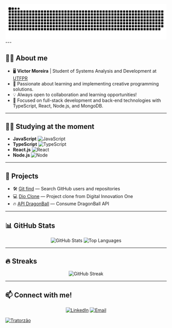 <!-- Header Customizado -->
<img align="center" src="https://raw.githubusercontent.com/Platane/snk/output/github-contribution-grid-snake.svg" alt="Snake eating contributions">
---

## 👨‍💻 About me
- 🖥️ **Victor Moreira** | Student of Systems Analysis and Development at [UTFPR](http://www.utfpr.edu.br/)
- 🌱 Passionate about learning and implementing creative programming solutions.
- 💡 Always open to collaboration and learning opportunities!
- 🚀 Focused on full-stack development and back-end technologies with TypeScript, React, Node.js, and MongoDB.

---

## 🧑‍💻 Studying at the moment
- **JavaScript** ![JavaScript](https://img.shields.io/badge/JavaScript-F7DF1E?style=flat&logo=javascript&logoColor=black)
- **TypeScript** ![TypeScript](https://img.shields.io/badge/TypeScript-007ACC?style=flat&logo=typescript&logoColor=white)
- **React.js** ![React](https://img.shields.io/badge/React.js-61DAFB?style=flat&logo=react&logoColor=black)
- **Node.js** ![Node](https://img.shields.io/badge/Node.js-339933?style=flat&logo=nodedotjs&logoColor=white)

---

## 🌱 Projects
- 🛠️ [Git find](https://github.com/zVihugo/git-find) — Search GitHub users and repositories
- 💻 [Dio Clone](https://github.com/zVihugo/dio-clone) — Project clone from Digital Innovation One
- 🔥 [API DragonBall](https://github.com/zVihugo/proje_react_vite_deploy) — Consume DragonBall API

---

## 📊 GitHub Stats
<p align="center">
  <img height="165em" src="https://github-readme-stats.vercel.app/api?username=zVihugo&theme=radical&show_icons=true&title_color=ffdd57&icon_color=ff9f1c&text_color=ffffff&bg_color=151515" alt="GitHub Stats"/>
  <img height="165em" src="https://github-readme-stats.vercel.app/api/top-langs/?username=zVihugo&layout=compact&theme=radical&bg_color=151515&title_color=ffdd57&text_color=ffffff" alt="Top Languages"/>
</p>

---

## 🔥 Streaks
<p align="center">
  <img height="165em" src="http://github-readme-streak-stats.herokuapp.com?user=zVihugo&theme=radical&hide_border=true&date_format=M%20j%5B%2C%20Y%5D&background=151515&ring=ffdd57&fire=ff9f1c&currStreakLabel=ffffff&sideNums=ffffff" alt="GitHub Streak"/>
</p>

---

## 📫 Connect with me!
<p align="center">
  <a href="https://www.linkedin.com/in/victor-moreira-ab8923229/"><img src="https://img.shields.io/badge/LinkedIn-0077B5?style=for-the-badge&logo=linkedin&logoColor=white" alt="LinkedIn"/></a>
  <a href="mailto:zvihugo@hotmail.com"><img src="https://img.shields.io/badge/Email-D14836?style=for-the-badge&logo=gmail&logoColor=white" alt="Email"/></a>
</p>

[<img align="center" src="https://media4.giphy.com/media/v1.Y2lkPTc5MGI3NjExMzhqaGp3ajRneHBhbHczYm1jMDZpeWhjNzB5Z3hjZ2tnZmJteGpwYSZlcD12MV9pbnRlcm5hbF9naWZfYnlfaWQmY3Q9Zw/cvrL5j2fbHYHK/giphy.webp" alt="Tratorzão" width="800">](https://media1.giphy.com/media/v1.Y2lkPTc5MGI3NjExMXBldXM4YjE0N29naXhmdXdlMnR1OGR4bjlydnZpbDJxb2JjZTFwciZlcD12MV9pbnRlcm5hbF9naWZfYnlfaWQmY3Q9Zw/3o7aDfulMGefshaQBW/giphy.gif)

